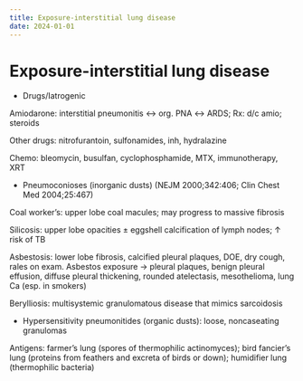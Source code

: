 ```yaml
---
title: Exposure-interstitial lung disease
date: 2024-01-01
---
```

# Exposure-interstitial lung disease


* Drugs/Iatrogenic

Amiodarone: interstitial pneumonitis ↔ org. PNA ↔ ARDS; Rx: d/c amio; steroids

Other drugs: nitrofurantoin, sulfonamides, inh, hydralazine

Chemo: bleomycin, busulfan, cyclophosphamide, MTX, immunotherapy, XRT

* Pneumoconioses (inorganic dusts) (NEJM 2000;342:406; Clin Chest Med 2004;25:467)

Coal worker’s: upper lobe coal macules; may progress to massive fibrosis

Silicosis: upper lobe opacities ± eggshell calcification of lymph nodes; ↑ risk of TB

Asbestosis: lower lobe fibrosis, calcified pleural plaques, DOE, dry cough, rales on exam. Asbestos exposure → pleural plaques, benign pleural effusion, diffuse pleural thickening, rounded atelectasis, mesothelioma, lung Ca (esp. in smokers)

Berylliosis: multisystemic granulomatous disease that mimics sarcoidosis

* Hypersensitivity pneumonitides (organic dusts): loose, noncaseating granulomas

Antigens: farmer’s lung (spores of thermophilic actinomyces); bird fancier’s lung (proteins from feathers and excreta of birds or down); humidifier lung (thermophilic bacteria)
